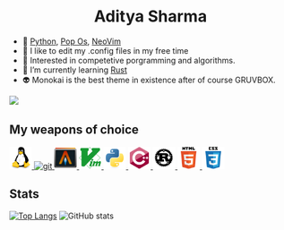 <h1 align="center">Aditya Sharma</h1>

- 🍂 [Python](https://www.python.org/), [Pop Os](https://pop.system76.com/), [NeoVim](https://neovim.io/)
- 🌱 I like to edit my .config files in my free time
- 👀 Interested in competetive porgramming and algorithms. 
- 🌲️ I’m currently learning [Rust](https://www.rust-lang.org/)
- 👽 Monokai is the best theme in existence after of course GRUVBOX. 


<p align="left"> <img src="https://komarev.com/ghpvc/?username=adityasharma223&label=Profile%20views&color=0e75b6&style=flat-square" /> </p>


## My weapons of choice 
<p align="left"> <a href="https://www.linux.org/" target="_blank"> <img
src="https://raw.githubusercontent.com/devicons/devicon/master/icons/linux/linux-original.svg"
alt="linux" width="40" height="40"/> </a> <a href="https://git-scm.com/"
target="_blank"> <img
src="https://www.vectorlogo.zone/logos/git-scm/git-scm-icon.svg" alt="git"
width="40" height="40"/> </a> <a href="https://github.com/alacritty/alacritty"
target="_blank"> <img
src="https://raw.githubusercontent.com/alacritty/alacritty/master/extra/logo/compat/alacritty-term%2Bscanlines.png"
alt="alacritty" width="40" height="40"/> </a> <a href="https://neovim.io/"
target="_blank"> <img
src="https://github.com/devicons/devicon/blob/master/icons/vim/vim-plain.svg"
alt="vim/vi" width="40" height="40"/> </a>  <a href="https://www.python.org"
target="_blank"> <img
src="https://raw.githubusercontent.com/devicons/devicon/master/icons/python/python-original.svg"
alt="python" width="40" height="40"/> </a>  <a
href="https://www.w3schools.com/cpp/" target="_blank"> <img
src="https://raw.githubusercontent.com/devicons/devicon/master/icons/cplusplus/cplusplus-original.svg"
alt="cplusplus" width="40" height="40"/> </a> 
<a href="https://www.rust-lang.org/"> <img src="https://github.com/devicons/devicon/blob/master/icons/rust/rust-plain.svg" alt="rust" width="40" height="40"/> </a> 
<a href="https://www.w3.org/html/" target="_blank"> <img
src="https://raw.githubusercontent.com/devicons/devicon/master/icons/html5/html5-original-wordmark.svg"
alt="html5" width="40" height="40"/> </a>  <a
href="https://www.w3schools.com/css/" target="_blank"> <img
src="https://raw.githubusercontent.com/devicons/devicon/master/icons/css3/css3-original-wordmark.svg"
alt="css3" width="40" height="40"/> </a> </p>

## Stats
[![Top Langs](https://github-readme-stats.vercel.app/api/top-langs/?username=adityasharma223&theme=gruvbox&hide_border=true)](https://github.com/anuraghazra/github-readme-stats)   ![GitHub stats](https://github-readme-stats.vercel.app/api?username=adityasharma223&show_icons=true&count_private=true&theme=gruvbox&hide_border=true)  
